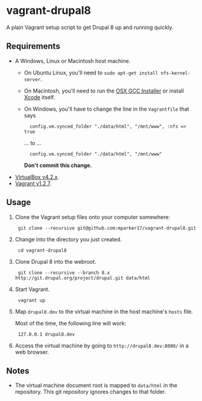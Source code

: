 # vagrant-drupal8 #

A plain Vagrant setup script to get Drupal 8 up and running quickly.

## Requirements ##

* A Windows, Linux or Macintosh host machine.
    * On Ubuntu Linux, you'll need to `sudo apt-get install nfs-kernel-server`.
    * On Macintosh, you'll need to run the [OSX GCC Installer][osx-gcc-installer] or install [Xcode][xcode] itself.
    * On Windows, you'll have to change the line in the `Vagrantfile` that says

            config.vm.synced_folder "./data/html", "/mnt/www", :nfs => true

      … to …

            config.vm.synced_folder "./data/html", "/mnt/www"

      **Don't commit this change.**
* [VirtualBox v4.2.x][virtualbox].
* [Vagrant v1.2.7][vagrant].

[osx-gcc-installer]: https://github.com/kennethreitz/osx-gcc-installer
[xcode]: https://developer.apple.com/technologies/mac/#xcode
[virtualbox]: https://www.virtualbox.org/
[vagrant]: http://www.vagrantup.com/

## Usage ##

1. Clone the Vagrant setup files onto your computer somewhere:

        git clone --recursive git@github.com:mparker17/vagrant-drupal8.git

2. Change into the directory you just created.

        cd vagrant-drupal8

3. Clone Drupal 8 into the webroot.

        git clone --recursive --branch 8.x http://git.drupal.org/project/drupal.git data/html

4. Start Vagrant.

        vagrant up

5. Map `drupal8.dev` to the virtual machine in the host machine's `hosts` file.

    Most of the time, the following line will work:

        127.0.0.1 drupal8.dev

6. Access the virtual machine by going to `http://drupal8.dev:8080/` in a web browser.

## Notes ##

* The virtual machine document root is mapped to `data/html` in the repository. This git repository ignores changes to that folder.
